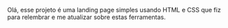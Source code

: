 Olá, esse projeto é uma landing page simples usando HTML e CSS que fiz para relembrar e me atualizar sobre estas ferramentas.
